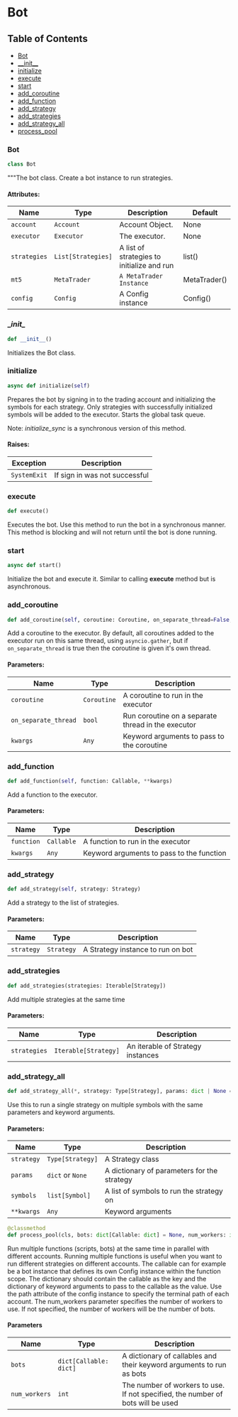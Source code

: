 # Bot

## Table of Contents
- [Bot](#bot.bot)
- [\_\_init\_\_](#bot.init)
- [initialize](#bot.initialize)
- [execute](#bot.execute)
- [start](#bot.start)
- [add_coroutine](#bot.add_coroutine)
- [add_function](#bot.add_function)
- [add_strategy](#bot.add_strategy)
- [add_strategies](#bot.add_strategies)
- [add_strategy_all](#bot.add_strategy_all)
- [process_pool](#bot.run_bots)

<a id='bot.bot'></a>
### Bot
```python
class Bot
```
"""The bot class. Create a bot instance to run strategies.

#### Attributes:
| Name         | Type               | Description                                | Default      |
|--------------|--------------------|--------------------------------------------|--------------|
| `account`    | `Account`          | Account Object.                            | None         |
| `executor`   | `Executor`         | The executor.                              | None         |
| `strategies` | `List[Strategies]` | A list of strategies to initialize and run | list()       |
| `mt5`        | `MetaTrader`       | `A MetaTrader Instance`                    | MetaTrader() |
| `config`     | `Config`           | A Config instance                          | Config()     |

<a id='bot.init'></a>
### \__init\__
```python
def __init__()
```
Initializes the Bot class.


<a id='bot.initialize'></a>
### initialize
```python
async def initialize(self)
```
Prepares the bot by signing in to the trading account and initializing the symbols for each strategy.
Only strategies with successfully initialized symbols will be added to the executor. Starts the global task queue.

Note: *initialize_sync* is a synchronous version of this method.

#### Raises:
| Exception    | Description                   |
|--------------|-------------------------------|
| `SystemExit` | If sign in was not successful |


<a id='bot.execute'></a>
### execute
```python
def execute()
```
Executes the bot. Use this method to run the bot in a synchronous manner.
This method is blocking and will not return until the bot is done running.


<a id='bot.start'></a>
### start
```python
async def start()
```
Initialize the bot and execute it. Similar to calling **execute** method but is asynchronous.


<a id='bot.add_coroutine'></a>
### add_coroutine
```python
def add_coroutine(self, coroutine: Coroutine, on_separate_thread=False, **kwargs)
```
Add a coroutine to the executor. By default, all coroutines added to the executor run on this same thread,
using `asyncio.gather`, but if `on_separate_thread` is true then the coroutine is given it's own thread.

#### Parameters:
| Name                 | Type        | Description                                        |
|----------------------|-------------|----------------------------------------------------|
| `coroutine`          | `Coroutine` | A coroutine to run in the executor                 |
| `on_separate_thread` | `bool`      | Run coroutine on a separate thread in the executor |
| `kwargs`             | `Any`       | Keyword arguments to pass to the coroutine         |


<a id='bot.add_function'></a>
### add_function
```python
def add_function(self, function: Callable, **kwargs)
```
Add a function to the executor.
#### Parameters:
| Name       | Type       | Description                               |
|------------|------------|-------------------------------------------|
| `function` | `Callable` | A function to run in the executor         |
| `kwargs`   | `Any`      | Keyword arguments to pass to the function |


<a id='bot.add_strategy'></a>
### add_strategy
```python
def add_strategy(self, strategy: Strategy)
```
Add a strategy to the list of strategies.

#### Parameters:
| Name       | Type       | Description                       |
|------------|------------|-----------------------------------|
| `strategy` | `Strategy` | A Strategy instance to run on bot |


<a id='bot.add_strategies'></a>
### add_strategies
```python
def add_strategies(strategies: Iterable[Strategy])
```
Add multiple strategies at the same time

#### Parameters:
| Name         | Type                 | Description                       |
|--------------|----------------------|-----------------------------------|
| `strategies` | `Iterable[Strategy]` | An iterable of Strategy instances |


<a id='bot.add_strategy_all'></a>
### add_strategy_all
```python
def add_strategy_all(*, strategy: Type[Strategy], params: dict | None = None, symbols: list[Symbol] = None, **kwargs)
```
Use this to run a single strategy on multiple symbols with the same parameters and keyword arguments.

#### Parameters:
| Name       | Type             | Description                                 |
|------------|------------------|---------------------------------------------|
| `strategy` | `Type[Strategy]` | A Strategy class                            |
| `params`   | `dict` or `None` | A dictionary of parameters for the strategy |
| `symbols`  | `list[Symbol]`   | A list of symbols to run the strategy on    |
| `**kwargs` | `Any`            | Keyword arguments                           |


<a id='bot.process_pool'></a>
```python
@classmethod
def process_pool(cls, bots: dict[Callable: dict] = None, num_workers: int = None):
```
Run multiple functions (scripts, bots) at the same time in parallel with different accounts. 
Running multiple functions is useful when you want to run different strategies on different accounts.
The callable can for example be a bot instance that defines its own Config instance within the function scope.
The dictionary should contain the callable as the key and the dictionary of keyword arguments to pass to the callable as
the value. Use the path attribute of the config instance to specify the terminal path of each account.
The num_workers parameter specifies the number of workers to use. If not specified, the number of workers will be the
number of bots.

#### Parameters
| Name         | Type                   | Description                                                                     |
|--------------|------------------------|---------------------------------------------------------------------------------|
| `bots`       | `dict[Callable: dict]` | A dictionary of callables and their keyword arguments to run as bots            |
| `num_workers` | `int`                  | The number of workers to use. If not specified, the number of bots will be used |
